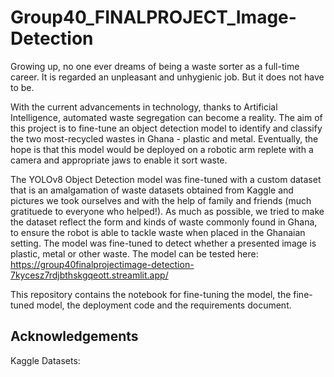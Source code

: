 # Group40_FINALPROJECT_Image-Detection

Growing up, no one ever dreams of being a waste sorter as a full-time career. It is regarded an unpleasant and unhygienic job. But it does not have to be.

With the current advancements in technology, thanks to Artificial Intelligence, automated waste segregation can become a reality. The aim of this project is to fine-tune an object detection model to identify and classify the two most-recycled wastes in Ghana - plastic and metal. Eventually, the hope is that this model would be deployed on a robotic arm replete with a camera and appropriate jaws to enable it sort waste.

The YOLOv8 Object Detection model was fine-tuned with a custom dataset that is an amalgamation of waste datasets obtained from Kaggle and pictures we took ourselves and with the help of family and friends (much gratituede to everyone who helped!). As much as possible, we tried to make the dataset reflect the form and kinds of waste commonly found in Ghana, to ensure the robot is able to tackle waste when placed in the Ghanaian setting. The model was fine-tuned to detect whether a presented image is plastic, metal or other waste. The model can be tested here: https://group40finalprojectimage-detection-7kycesz7rdjbthskgqeott.streamlit.app/

This repository contains  the notebook for fine-tuning the model, the fine-tuned model, the deployment code and the requirements document.

## Acknowledgements
Kaggle Datasets:
